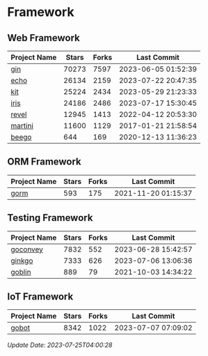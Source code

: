 # Framework

## Web Framework
| Project Name | Stars | Forks | Last Commit |
| ------------ | ----- | ----- | ----------- |
| [gin](https://github.com/gin-gonic/gin) | 70273 | 7597 | 2023-06-05 01:52:39 |
| [echo](https://github.com/labstack/echo) | 26134 | 2159 | 2023-07-22 20:47:35 |
| [kit](https://github.com/go-kit/kit) | 25224 | 2434 | 2023-05-29 21:23:33 |
| [iris](https://github.com/kataras/iris) | 24186 | 2486 | 2023-07-17 15:30:45 |
| [revel](https://github.com/revel/revel) | 12945 | 1413 | 2022-04-12 20:53:30 |
| [martini](https://github.com/go-martini/martini) | 11600 | 1129 | 2017-01-21 21:58:54 |
| [beego](https://github.com/astaxie/beego) | 644 | 169 | 2020-12-13 11:36:23 |

## ORM Framework
| Project Name | Stars | Forks | Last Commit |
| ------------ | ----- | ----- | ----------- |
| [gorm](https://github.com/jinzhu/gorm) | 593 | 175 | 2021-11-20 01:15:37 |

## Testing Framework
| Project Name | Stars | Forks | Last Commit |
| ------------ | ----- | ----- | ----------- |
| [goconvey](https://github.com/smartystreets/goconvey) | 7832 | 552 | 2023-06-28 15:42:57 |
| [ginkgo](https://github.com/onsi/ginkgo) | 7333 | 626 | 2023-07-06 13:06:36 |
| [goblin](https://github.com/franela/goblin) | 889 | 79 | 2021-10-03 14:34:22 |

## IoT Framework
| Project Name | Stars | Forks | Last Commit |
| ------------ | ----- | ----- | ----------- |
| [gobot](https://github.com/hybridgroup/gobot) | 8342 | 1022 | 2023-07-07 07:09:02 |

*Update Date: 2023-07-25T04:00:28*